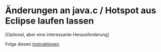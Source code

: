 # Änderungen an java.c / Hotspot aus Eclipse laufen lassen
[Optional, aber eine interessante Herausforderung] 

Folge diesen [Instruktionen](http://bit.ly/12LxuQy).
